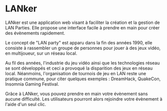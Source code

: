# LANker
LANker est une application web visant à faciliter la création et la gestion de LAN Parties. Elle propose une interface facile à prendre en main pour créer des évènements rapidement.

Le concept de "LAN party" est apparu dans la fin des années 1990, elle consiste à rassembler un groupe de personnes pour jouer à des jeux vidéo, en multijoueur, sur un réseau local.

Au fil des années, l'industrie du jeu vidéo ainsi que les technologies réseau se sont développés et ceci a provoqué la disparition des jeux en réseau local. Néanmoins, l'organisation de tournois de jeu en LAN reste une pratique commune, pour citer quelques exemples : DreamHack, QuakeCon, Insomnia Gaming Festival.

Grâce à LANker, vous pouvez prendre en main votre évènement sans aucune difficulté. Les utilisateurs pourront alors rejoindre votre évènement à l'aide d'un seul clic.
